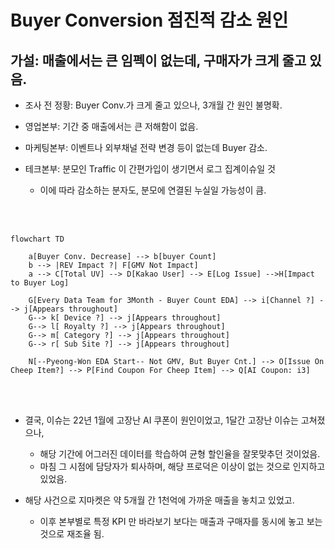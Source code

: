 # Buyer Conversion 점진적 감소 원인

## 가설: 매출에서는 큰 임펙이 없는데, 구매자가 크게 줄고 있음.

* 조사 전 정황: Buyer Conv.가 크게 줄고 있으나, 3개월 간 원인 불명확.
  
* 영업본부: 기간 중 매출에서는 큰 저해함이 없음.
* 마케팅본부: 이벤트나 외부채널 전략 변경 등이 없는데 Buyer 감소.
* 테크본부: 분모인 Traffic 이 간편가입이 생기면서 로그 집계이슈일 것
  * 이에 따라 감소하는 분자도, 분모에 연결된 누실일 가능성이 큼.

<br><br>

```mermaid
flowchart TD

    a[Buyer Conv. Decrease] --> b[buyer Count]
    b --> |REV Impact ?| F[GMV Not Impact]
    a --> C[Total UV] --> D[Kakao User] --> E[Log Issue] -->H[Impact to Buyer Log]

    G[Every Data Team for 3Month - Buyer Count EDA] --> i[Channel ?] --> j[Appears throughout]
    G--> k[ Device ?] --> j[Appears throughout]
    G--> l[ Royalty ?] --> j[Appears throughout]
    G--> m[ Category ?] --> j[Appears throughout]
    G--> r[ Sub Site ?] --> j[Appears throughout]
 
    N[--Pyeong-Won EDA Start-- Not GMV, But Buyer Cnt.] --> O[Issue On Cheep Item?] --> P[Find Coupon For Cheep Item] --> Q[AI Coupon: i3]

```
<br><br>
* 결국, 이슈는 22년 1월에 고장난 AI 쿠폰이 원인이었고, 1달간 고장난 이슈는 고쳐졌으나,
  * 해당 기간에 어그러진 데이터를 학습하여 균형 할인율을 잘못맞추던 것이었음.
  * 마침 그 시점에 담당자가 퇴사하며, 해당 프로덕은 이상이 없는 것으로 인지하고 있었음.

* 해당 사건으로 지마켓은 약 5개월 간 1천억에 가까운 매출을 놓치고 있었고.
  * 이후 본부별로 특정 KPI 만 바라보기 보다는 매출과 구매자를 동시에 놓고 보는 것으로 재조율 됨.